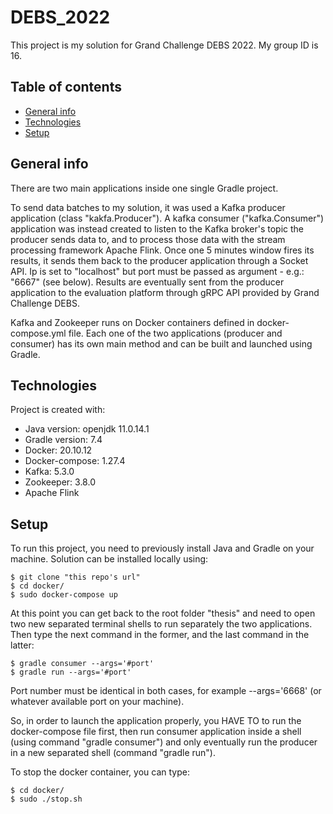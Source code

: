 # DEBS_2022
This project is my solution for Grand Challenge DEBS 2022. My group ID is 16. 

## Table of contents
* [General info](#general-info)
* [Technologies](#technologies)
* [Setup](#setup)

## General info

There are two main applications inside one single Gradle project. 

To send data batches to my solution, it was used a Kafka producer application (class "kakfa.Producer"). A kafka consumer ("kafka.Consumer") application was instead created to listen to the Kafka broker's topic the producer sends data to, and to process those data with the stream processing framework Apache Flink. 
Once one 5 minutes window fires its results, it sends them back to the producer application through a Socket API. Ip is set to "localhost" but port must be passed as argument - e.g.: "6667" (see below). 
Results are eventually sent from the producer application to the evaluation platform through gRPC API provided by Grand Challenge DEBS. 

Kafka and Zookeeper runs on Docker containers defined in docker-compose.yml file. Each one of the two applications (producer and consumer) has its own main method and can be built and launched using Gradle. 
	
## Technologies
Project is created with:
* Java version: openjdk 11.0.14.1
* Gradle version: 7.4
* Docker: 20.10.12
* Docker-compose: 1.27.4
* Kafka: 5.3.0
* Zookeeper: 3.8.0
* Apache Flink 
	
## Setup
To run this project, you need to previously install Java and Gradle on your machine. 
Solution can be installed locally using:

```
$ git clone "this repo's url"
$ cd docker/
$ sudo docker-compose up
```
At this point you can get back to the root folder "thesis" and need to open two new separated terminal shells to run separately the two applications. Then type the next command in the former, and the last command in the latter: 
```
$ gradle consumer --args='#port'
$ gradle run --args='#port'
```
Port number must be identical in both cases, for example --args='6668' (or whatever available port on your machine). 

So, in order to launch the application properly, you HAVE TO to run the docker-compose file first, then run consumer application inside a shell (using command "gradle consumer") and only eventually run the producer in a new separated shell (command "gradle run"). 

To stop the docker container, you can type:
```
$ cd docker/
$ sudo ./stop.sh
```
